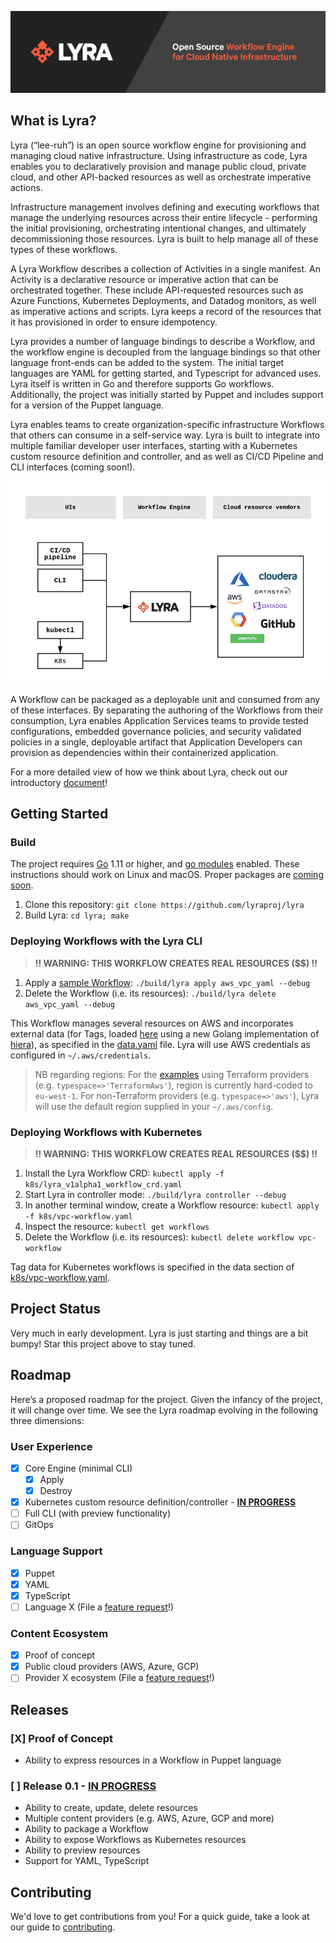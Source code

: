 <p align="center"><img src="docs/media/lyrabanner.png" alt="Lyra"></p>

## What is Lyra?

Lyra (“lee-ruh”) is an open source workflow engine for provisioning and managing cloud native infrastructure. Using infrastructure as code, Lyra enables you to declaratively provision and manage public cloud, private cloud, and other API-backed resources as well as orchestrate imperative actions.

Infrastructure management involves defining and executing workflows that manage the underlying resources across their entire lifecycle - performing the initial provisioning, orchestrating intentional changes, and ultimately decommissioning those resources. Lyra is built to help manage all of these types of these workflows.

A Lyra Workflow describes a collection of Activities in a single manifest. An Activity is a declarative resource or imperative action that can be orchestrated together. These include API-requested resources such as Azure Functions, Kubernetes Deployments, and Datadog monitors, as well as imperative actions and scripts. Lyra keeps a record of the resources that it has provisioned in order to ensure idempotency.

Lyra provides a number of language bindings to describe a Workflow, and the workflow engine is decoupled from the language bindings so that other language front-ends can be added to the system. The initial target languages are YAML for getting started, and Typescript for advanced uses. Lyra itself is written in Go and therefore supports Go workflows. Additionally, the project was initially started by Puppet and includes support for a version of the Puppet language.

Lyra enables teams to create organization-specific infrastructure Workflows that others can consume in a self-service way. Lyra is built to integrate into multiple familiar developer user interfaces, starting with a Kubernetes custom resource definition and controller, and as well as  CI/CD Pipeline and CLI interfaces (coming soon!).

<p align="center"><img src="docs/media/concept.png" alt="concept"></p>

A Workflow can be packaged as a deployable unit and consumed from any of these interfaces. By separating the authoring of the Workflows from their consumption, Lyra enables Application Services teams to provide tested configurations, embedded governance policies, and security validated policies in a single, deployable artifact that Application Developers can provision as dependencies within their containerized application.

For a more detailed view of how we think about Lyra, check out our introductory [document](https://docs.google.com/document/d/1oJwg4LlolC3qlt0xG__xjrz16aYwEyOk8GqyNt5_Gdo/edit?usp=sharing)!

## Getting Started

### Build
The project requires [Go](https://golang.org/doc/install) 1.11 or higher, and [go modules](https://github.com/golang/go/wiki/Modules) enabled. These instructions should work on Linux and macOS. Proper packages are [coming soon](https://github.com/lyraproj/lyra/issues/12).

1. Clone this repository: `git clone https://github.com/lyraproj/lyra`
2. Build Lyra: `cd lyra; make`

### Deploying Workflows with the Lyra CLI

> **!! WARNING: THIS WORKFLOW CREATES REAL RESOURCES ($$) !!**

1. Apply a [sample Workflow](workflows/aws_vpc_yaml.yaml): `./build/lyra apply aws_vpc_yaml --debug`
2. Delete the Workflow (i.e. its resources): `./build/lyra delete aws_vpc_yaml --debug`

This Workflow manages several resources on AWS and incorporates external data (for Tags, loaded [here](workflows/aws_vpc_yaml.yaml#L6) using a new Golang implementation of [hiera](https://github.com/lyraproj/hiera)), as specified in the [data.yaml](data.yaml) file. Lyra will use AWS credentials as configured in `~/.aws/credentials`.

> NB regarding regions: For the [examples](workflows/) using Terraform providers (e.g. `typespace=>'TerraformAws'`), region is currently hard-coded to `eu-west-1`. For non-Terraform providers (e.g. `typespace=>'aws'`), Lyra will use the default region supplied in your `~/.aws/config`.

### Deploying Workflows with Kubernetes

> **!! WARNING: THIS WORKFLOW CREATES REAL RESOURCES ($$) !!**

1. Install the Lyra Workflow CRD: `kubectl apply -f k8s/lyra_v1alpha1_workflow_crd.yaml`
2. Start Lyra in controller mode: `./build/lyra controller --debug`
3. In another terminal window, create a Workflow resource: `kubectl apply -f k8s/vpc-workflow.yaml`
4. Inspect the resource: `kubectl get workflows`
5. Delete the Workflow (i.e. its resources): `kubectl delete workflow vpc-workflow`

Tag data for Kubernetes workflows is specified in the data section of [k8s/vpc-workflow.yaml](k8s/vpc-workflow.yaml#L8-L12).

## Project Status
Very much in early development. Lyra is just starting and things are a bit bumpy! Star this project above to stay tuned.

## Roadmap
Here’s a proposed roadmap for the project. Given the infancy of the project, it will change over time. We see the Lyra roadmap evolving in the following three dimensions:

### User Experience
- [x] Core Engine (minimal CLI)
	- [x] Apply
	- [x] Destroy
- [x] Kubernetes custom resource definition/controller - [**IN PROGRESS**](https://github.com/lyraproj/lyra/issues/37)
- [ ] Full CLI (with preview functionality)
- [ ] GitOps

### Language Support
- [x] Puppet
- [x] YAML
- [X] TypeScript
- [ ] Language X (File a [feature request](https://github.com/lyraproj/lyra/issues/new?template=feature_request.md)!)

### Content Ecosystem
- [x] Proof of concept
- [x] Public cloud providers (AWS, Azure, GCP)
- [ ] Provider X ecosystem (File a [feature request](https://github.com/lyraproj/lyra/issues/new?template=feature_request.md)!)

## Releases
### [X] Proof of Concept 
* Ability to express resources in a Workflow in Puppet language

### [ ] Release 0.1 - [**IN PROGRESS**](https://github.com/lyraproj/lyra/issues?q=is%3Aopen+is%3Aissue+milestone%3A%22release+0.1%22)
* Ability to create, update, delete resources
* Multiple content providers (e.g. AWS, Azure, GCP and more)
* Ability to package a Workflow
* Ability to expose Workflows as Kubernetes resources
* Ability to preview resources
* Support for YAML, TypeScript

## Contributing
We'd love to get contributions from you! For a quick guide, take a look at our guide to [contributing](CONTRIBUTING.md).
